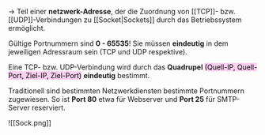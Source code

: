 
-> Teil einer **netzwerk-Adresse**, der die Zuordnung von [[TCP]]- bzw. [[UDP]]-Verbindungen zu [[Socket|Sockets]] durch das Betriebssystem ermöglicht.

Gültige Portnummern sind **0 - 65535**!
Sie müssen **eindeutig** in dem jeweiligen Adressraum sein (TCP und UDP respektive).

Eine TCP- bzw. UDP-Verbindung wird durch das **Quadrupel** <mark style="background: #FFB8EBA6;">(Quell-IP, Quell-Port, Ziel-IP, Ziel-Port)</mark> **eindeutig** bestimmt.

Traditionell sind bestimmten Netzwerkdiensten bestimmte Portnummern zugewiesen. So ist **Port 80** etwa für Webserver und **Port 25** für SMTP-Server reserviert.

![[Sock.png]]

